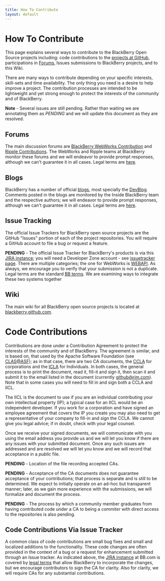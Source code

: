 ```yaml
---
title: How To Contribute
layout: default
---
```


# How To Contribute

This page explains several ways to contribute to the BlackBerry Open Source projects including: code contributions to the [projects at GitHub](http://github.com/blackberry), participations in [Forums](http://supportforums.blackberry.com/t5/Open-Source-Development/ct-p/os_dev), Issues submissions to BlackBerry projects, and to this Wiki.

There are many ways to contribute depending on your specific interests, skill-sets and time availability.  The only thing you need is a desire to help improve a project.  The contribution processes are intended to be lightweight and yet strong enough to protect the interests of the community and of BlackBerry.

**Note** - Several issues are still pending. Rather than waiting we are annotating them as *PENDING* and we will update this document as they are resolved. 

## Forums

The main discussion forums are [BlackBerry WebWorks Contribution](http://supportforums.blackberry.com/t5/BlackBerry-WebWorks/bd-p/ww_con) and [Ripple Contributions](http://supportforums.blackberry.com/t5/Ripple-Contributions/bd-p/ripple).  The WebWorks and Ripple teams at BlackBerry monitor these forums and we will endeavor to provide prompt responses, although we can't guarantee it in all cases.  Legal terms are [here](http://na.blackberry.com/eng/legal/). 

## Blogs

BlackBerry has a number of official [blogs](http://blogs.blackberry.com/), most specially the [DevBlog](http://devblog.blackberry.com/).  Comments posted in the blogs are monitored by the Inside BlackBerry team and the respective authors; we will endeavor to provide prompt responses, although we can't guarantee it in all cases. Legal terms are [here](http://devblog.blackberry.com/terms-and-conditions-of-use/). 

## Issue Tracking

The official Issue Trackers for BlackBerry open source projects are the GitHub "Issues" portion of each of the project repositories. You will require a GitHub account to file a bug or request a feature.

**PENDING** - The official Issue Tracker for BlackBerry's products is via this [JIRA instance](https://www.blackberry.com/jira/secure/Dashboard.jspa); you will need a Developer Zone account - see [issuetracker page](http://us.blackberry.com/developers/resources/issuetracker/). There are multiple categories; the one for WebWorks is [WEBAPI](https://www.blackberry.com/jira/browse/WEBAPI).  As always, we encourage you to verify that your submission is not a duplicate.  Legal terms are the standard [BB terms](http://us.blackberry.com/legal/terms.jsp). We are examining ways to integrate these two systems together


## Wiki

The main wiki for all BlackBerry open source projects is located at [blackberry.github.com](http://blackberry.github.com).

# Code Contributions

Contributions are done under a Contribution Agreement to protect the interests of the community and of BlackBerry.  The agreement is similar, and is based on, that used by the Apache Software Foundation (see [CLAS@ASF](http://www.apache.org/licenses/#clas)); as in that case, there are two CA documents, the [CCLA](http://www.blackberry.com/legal/pdfs/webworks/Research_In_Motion_Limited_CCLA_021811_cl.pdf) for corporations and the [ICLA](http://www.blackberry.com/legal/pdfs/webworks/Research_In_Motion_Limited_ICLA_021811_cl.pdf) for Individuals.  In both cases, the general process is to print the document, read it, fill-it and sign it, then scan it and submit it to the email listed in the document (currently github@rim.com).  Note that in some cases you will need to fill in and sign both a CCLA and IICL.

The IICL is the document to use if you are an individual contributing your own intellectual property (IP); a typical case for an IICL would be an independent developer.  If you work for a corporation and have signed an employee agreement that covers the IP you create you may also need to get a representative of your company to fill-in and sign the CCLA.  We cannot give you legal advice; if in doubt, check with your legal counsel.

Once we receive your signed documents, we will communicate with you using the email address you provide us and we will let you know if there are any issues with your submitted document.  Once any such issues are addressed and are resolved we will let you know and we will record that acceptance in a *public* file.

**PENDING** - Location of the file recording accepted CAs.

**PENDING** - Acceptance of the CA documents does not guarantee acceptance of your contributions; that process is separate and is still to be determined.  We expect to initially operate on an ad-hoc but transparent manner; later, as we gain more experience with the submissions, we will formalize and document the process.

**PENDING** - The process by which a community member graduates from having contributed code under a CA to being a *commiter* with direct access to the repositories is also pending.

## Code Contributions Via Issue Tracker

A common class of code contributions are small bug fixes and small and localized additions to the functionality.  These code changes are often provided in the context of a bug or a request for enhancement submitted through an Issue tracker.  As indicated above, the [JIRA instance](https://www.blackberry.com/jira/secure/Dashboard.jspa) at BB.com is covered by [legal terms](http://us.blackberry.com/legal/terms.jsp) that allow BlackBerry to incorporate the changes, but we encourage contributors to sign the CA for clarity.  Also for clarity, we will require CAs for any substantial contributions.